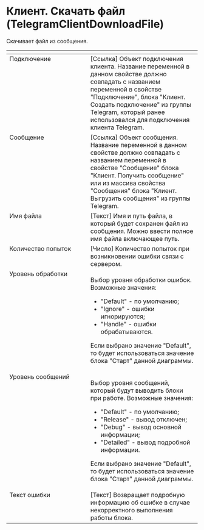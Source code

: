 # Клиент. Скачать файл (TelegramClientDownloadFile)

Скачивает файл из сообщения.

<table data-header-hidden><thead><tr><th width="236" valign="top"></th><th width="323" valign="top"></th></tr></thead><tbody><tr><td valign="top">Подключение</td><td valign="top">[Ссылка] Объект подключения клиента. Название переменной в данном свойстве должно совпадать с названием переменной в свойстве "Подключение", блока "Клиент. Создать подключение" из группы Telegram, который ранее использовался для подключения клиента Telegram.</td></tr><tr><td valign="top">Сообщение</td><td valign="top">[Ссылка] Объект сообщения. Название переменной в данном свойстве должно совпадать с названием переменной в свойстве "Сообщение" блока "Клиент. Получить сообщение" или из массива свойства "Сообщения" блока "Клиент. Выгрузить сообщения"  из группы Telegram.</td></tr><tr><td valign="top">Имя файла</td><td valign="top">[Текст] Имя и путь файла, в который будет сохранен файл из сообщения. Можно ввести полное имя файла включающее путь.</td></tr><tr><td valign="top">Количество попыток</td><td valign="top">[Число] Количество попыток при возникновении ошибки связи с сервером.</td></tr><tr><td valign="top">Уровень обработки</td><td valign="top"><p>Выбор уровня обработки ошибок. Возможные значения: </p><ul><li>"Default" - по умолчанию; </li><li>"Ignore" - ошибки игнорируются; </li><li>"Handle" - ошибки обрабатываются. </li></ul><p>Если выбрано значение "Default", то будет использоваться значение блока "Старт" данной диаграммы.</p></td></tr><tr><td valign="top">Уровень сообщений</td><td valign="top"><p>Выбор уровня сообщений, который будут выводить блоки при работе. Возможные значения: </p><ul><li>"Default" - по умолчанию; </li><li>"Release" - вывод отключен; </li><li>"Debug" - вывод основной информации; </li><li>"Detailed" - вывод подробной информации. </li></ul><p>Если выбрано значение "Default", то будет использоваться значение блока "Старт" данной диаграммы.</p></td></tr><tr><td valign="top">Текст ошибки</td><td valign="top">[Текст] Возвращает подробную информацию об ошибке в случае некорректного выполнения работы блока.</td></tr></tbody></table>
